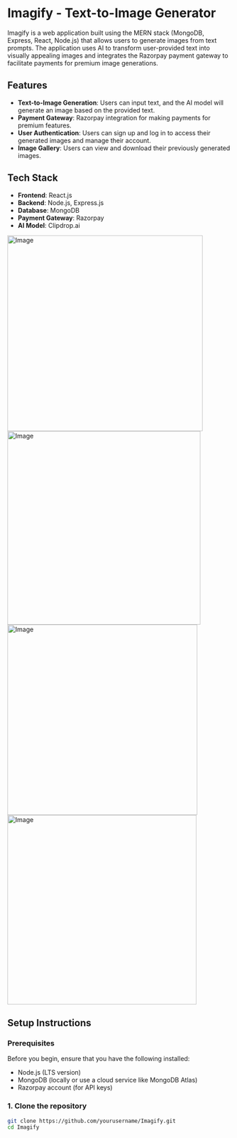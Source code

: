 # Imagify - Text-to-Image Generator

Imagify is a web application built using the MERN stack (MongoDB, Express, React, Node.js) that allows users to generate images from text prompts. The application uses AI to transform user-provided text into visually appealing images and integrates the Razorpay payment gateway to facilitate payments for premium image generations.

## Features
- **Text-to-Image Generation**: Users can input text, and the AI model will generate an image based on the provided text.
- **Payment Gateway**: Razorpay integration for making payments for premium features.
- **User Authentication**: Users can sign up and log in to access their generated images and manage their account.
- **Image Gallery**: Users can view and download their previously generated images.

## Tech Stack
- **Frontend**: React.js
- **Backend**: Node.js, Express.js
- **Database**: MongoDB
- **Payment Gateway**: Razorpay
- **AI Model**: Clipdrop.ai

<img width="440" alt="Image" src="https://github.com/user-attachments/assets/43f2f9a5-02a0-4645-bc13-23e776139439" />
<img width="435" alt="Image" src="https://github.com/user-attachments/assets/13a33c8b-11df-4a55-ac69-1f08421b77a6" />
<img width="428" alt="Image" src="https://github.com/user-attachments/assets/67648bc6-12e6-45de-9679-51cd0a4246ca" />
<img width="426" alt="Image" src="https://github.com/user-attachments/assets/dd19ab67-6f3b-411d-be07-8b80ce3ccf81" />

## Setup Instructions

### Prerequisites
Before you begin, ensure that you have the following installed:
- Node.js (LTS version)
- MongoDB (locally or use a cloud service like MongoDB Atlas)
- Razorpay account (for API keys)

### 1. Clone the repository
```bash
git clone https://github.com/yourusername/Imagify.git
cd Imagify
